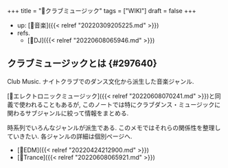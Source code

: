 +++
title = "📝クラブミュージック"
tags = ["WIKI"]
draft = false
+++

-   up: [📂音楽]({{< relref "20220309205225.md" >}})
-   refs.
    -   [🔖DJ]({{< relref "20220608065946.md" >}})


## クラブミュージックとは {#297640}

Club Music. ナイトクラブでのダンス文化から派生した音楽ジャンル.

[📝エレクトロニックミュージック]({{< relref "20220608070241.md" >}})と同義で使われることもあるが, このノートでは特にクラブダンス・ミュージックに関わるサブジャンルに絞って情報をまとめる.

時系列でいろんなジャンルが派生である. このメモではそれらの関係性を整理していきたい. 各ジャンルの詳細は個別ページへ.

-   [📝EDM]({{< relref "20220424212900.md" >}})
-   [🔖Trance]({{< relref "20220608065921.md" >}})
